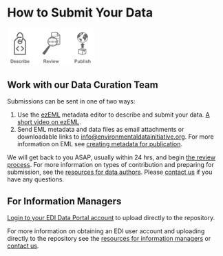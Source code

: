 # How to Submit Your Data

<img class="screen-shot" src="/static/images/how-to-publish.jpg" width="40%">

## Work with our Data Curation Team

Submissions can be sent in one of two ways:

1. Use the [ezEML](https://ezeml.edirepository.org/eml/) metadata editor to describe and submit your data. [A short video on ezEML](https://www.youtube.com/watch?v=lhtq7iSQIyM).
2. Send EML metadata and data files as email attachments or downloadable links to [info@environmentaldatainitiative.org](mailto:info@environmentaldatainitiative.org). For more information on EML see [creating metadata for publication](/templates/resources/creating-metadata-for-publication.md).

We will get back to you ASAP, usually within 24 hrs, and begin [the review process](/templates/resources/the-review-process.md). For more information on types of contribution and preparing for submission, see the [resources for data authors](/templates/resources/resources-for-data-authors.md). Please [contact us](/templates/support/contact-us.md) if you have any questions.

## For Information Managers

[Login to your EDI Data Portal account](https://portal.edirepository.org/nis/login.jsp) to upload directly to the repository. 

For more information on obtaining an EDI user account and uploading directly to the repository see the [resources for information managers](/templates/resources/resources-for-information-managers.md) or [contact us](/templates/support/contact-us.md).
